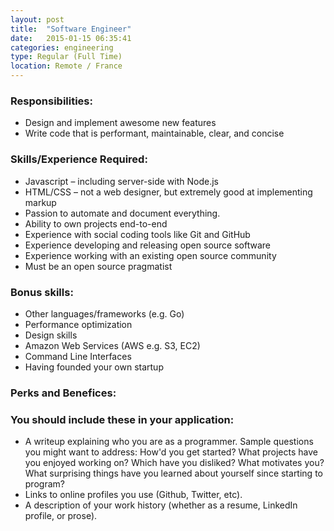 ```yaml
---
layout: post
title:  "Software Engineer"
date:   2015-01-15 06:35:41
categories: engineering
type: Regular (Full Time)
location: Remote / France
---
```


### Responsibilities:
* Design and implement awesome new features
* Write code that is performant, maintainable, clear, and concise

### Skills/Experience Required:
* Javascript – including server-side with Node.js
* HTML/CSS – not a web designer, but extremely good at implementing markup
* Passion to automate and document everything.
* Ability to own projects end-to-end
* Experience with social coding tools like Git and GitHub
* Experience developing and releasing open source software
* Experience working with an existing open source community
* Must be an open source pragmatist

### Bonus skills:
* Other languages/frameworks (e.g. Go)
* Performance optimization
* Design skills
* Amazon Web Services (AWS e.g. S3, EC2)
* Command Line Interfaces
* Having founded your own startup

### Perks and Benefices:

### You should include these in your application:

* A writeup explaining who you are as a programmer. Sample questions you might want to address: How'd you get started? What projects have you enjoyed working on? Which have you disliked? What motivates you? What surprising things have you learned about yourself since starting to program?
* Links to online profiles you use (Github, Twitter, etc).
* A description of your work history (whether as a resume, LinkedIn profile, or prose).

